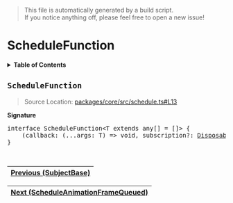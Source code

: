 > This file is automatically generated by a build script.<br>If you notice anything off, please feel free to open a new issue!

# ScheduleFunction

<details><summary><b>Table of Contents</b></summary><br>

1. [<code>ScheduleFunction</code>](#ScheduleFunction)</details>

## <a name="ScheduleFunction"></a><code>ScheduleFunction</code>

> Source Location: [packages\/core\/src\/schedule.ts#L13](..\/..\/packages\/core\/src\/schedule.ts#L13)

<b>Signature</b>

<pre>interface ScheduleFunction&lt;T extends any[] = []&gt; {<br>    (callback: (...args: T) =&gt; void, subscription?: <a href="../01-api-basics/00-Disposable.md#Disposable-Interface">Disposable</a>): void<br>}</pre><br>

| [Previous \(SubjectBase\)](..\/04-api-subjects\/04-SubjectBase.md#readme) |
| --- |

<div align="right">

| [Next \(ScheduleAnimationFrameQueued\)](01-ScheduleAnimationFrameQueued.md#readme) |
| --- |
</div>
